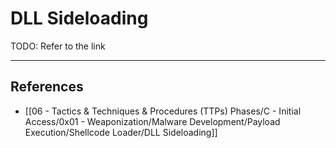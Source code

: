 # DLL Sideloading

TODO: Refer to the link

---
## References

- [[06 - Tactics & Techniques & Procedures (TTPs) Phases/C - Initial Access/0x01 - Weaponization/Malware Development/Payload Execution/Shellcode Loader/DLL Sideloading]]